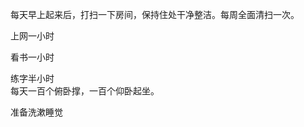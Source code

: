 <div id="sina_keyword_ad_area2" class="articalContent  ">
			<p>每天早上起来后，打扫一下房间，保持住处干净整洁。每周全面清扫一次。</P>
<p>上网一小时</P>
<p>看书一小时</P>
<p>练字半小时<br />
每天一百个俯卧撑，一百个仰卧起坐。</P>
<p>准备洗漱睡觉<br /></P>
<p>&nbsp;<wbr></P>							
		</div>